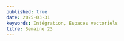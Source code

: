 ```yaml
---
published: true
date: 2025-03-31
keywords: Intégration, Espaces vectoriels
titre: Semaine 23
---
```

